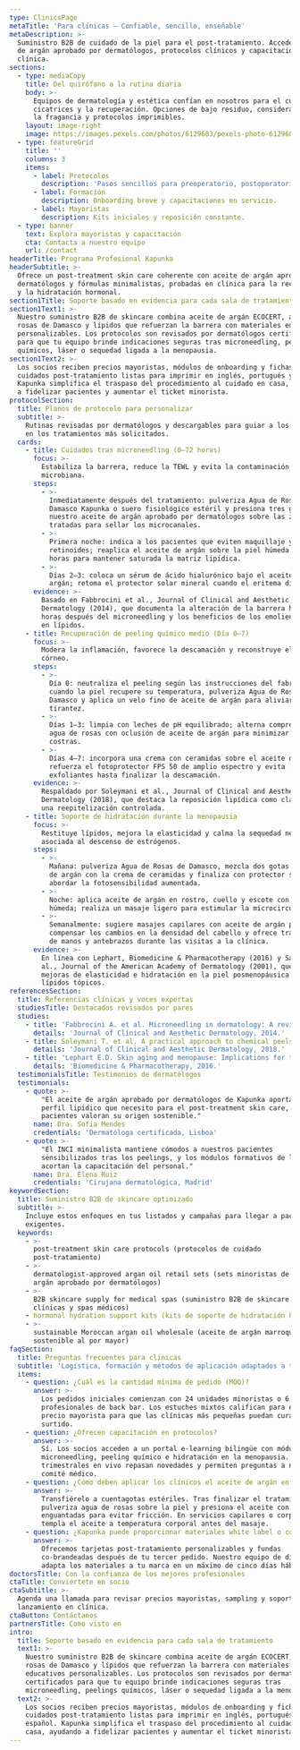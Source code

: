 ```yaml
---
type: ClinicsPage
metaTitle: 'Para clínicas — Confiable, sencillo, enseñable'
metaDescription: >-
  Suministro B2B de cuidado de la piel para el post-tratamiento. Accede a aceite
  de argán aprobado por dermatólogos, protocolos clínicos y capacitación para tu
  clínica.
sections:
  - type: mediaCopy
    title: Del quirófano a la rutina diaria
    body: >-
      Equipos de dermatología y estética confían en nosotros para el cuidado de
      cicatrices y la recuperación. Opciones de bajo residuo, consideradas con
      la fragancia y protocolos imprimibles.
    layout: image-right
    image: https://images.pexels.com/photos/6129683/pexels-photo-6129683.jpeg?auto=compress&cs=tinysrgb&w=1920
  - type: featureGrid
    title: ''
    columns: 3
    items:
      - label: Protocolos
        description: 'Pasos sencillos para preoperatorio, postoperatorio y cuidado en casa.'
      - label: Formación
        description: Onboarding breve y capacitaciones en servicio.
      - label: Mayoristas
        description: Kits iniciales y reposición constante.
  - type: banner
    text: Explora mayoristas y capacitación
    cta: Contacta a nuestro equipo
    url: /contact
headerTitle: Programa Profesional Kapunka
headerSubtitle: >-
  Ofrece un post-treatment skin care coherente con aceite de argán aprobado por
  dermatólogos y fórmulas minimalistas, probadas en clínica para la recuperación
  y la hidratación hormonal.
section1Title: Soporte basado en evidencia para cada sala de tratamiento
section1Text1: >-
  Nuestro suministro B2B de skincare combina aceite de argán ECOCERT, agua de
  rosas de Damasco y lípidos que refuerzan la barrera con materiales educativos
  personalizables. Los protocolos son revisados por dermatólogos certificados
  para que tu equipo brinde indicaciones seguras tras microneedling, peelings
  químicos, láser o sequedad ligada a la menopausia.
section1Text2: >-
  Los socios reciben precios mayoristas, módulos de onboarding y fichas de
  cuidados post-tratamiento listas para imprimir en inglés, portugués y español.
  Kapunka simplifica el traspaso del procedimiento al cuidado en casa, ayudando
  a fidelizar pacientes y aumentar el ticket minorista.
protocolSection:
  title: Planos de protocolo para personalizar
  subtitle: >-
    Rutinas revisadas por dermatólogos y descargables para guiar a los pacientes
    en los tratamientos más solicitados.
  cards:
    - title: Cuidados tras microneedling (0–72 horas)
      focus: >-
        Estabiliza la barrera, reduce la TEWL y evita la contaminación
        microbiana.
      steps:
        - >-
          Inmediatamente después del tratamiento: pulveriza Agua de Rosas de
          Damasco Kapunka o suero fisiológico estéril y presiona tres gotas de
          nuestro aceite de argán aprobado por dermatólogos sobre las zonas
          tratadas para sellar los microcanales.
        - >-
          Primera noche: indica a los pacientes que eviten maquillaje y
          retinoides; reaplica el aceite de argán sobre la piel húmeda cada 6–8
          horas para mantener saturada la matriz lipídica.
        - >-
          Días 2–3: coloca un sérum de ácido hialurónico bajo el aceite de
          argán; retoma el protector solar mineral cuando el eritema disminuya.
      evidence: >-
        Basado en Fabbrocini et al., Journal of Clinical and Aesthetic
        Dermatology (2014), que documenta la alteración de la barrera hasta 48
        horas después del microneedling y los beneficios de los emolientes ricos
        en lípidos.
    - title: Recuperación de peeling químico medio (Día 0–7)
      focus: >-
        Modera la inflamación, favorece la descamación y reconstruye el estrato
        córneo.
      steps:
        - >-
          Día 0: neutraliza el peeling según las instrucciones del fabricante;
          cuando la piel recupere su temperatura, pulveriza Agua de Rosas de
          Damasco y aplica un velo fino de aceite de argán para aliviar la
          tirantez.
        - >-
          Días 1–3: limpia con leches de pH equilibrado; alterna compresas de
          agua de rosas con oclusión de aceite de argán para minimizar las
          costras.
        - >-
          Días 4–7: incorpora una crema con ceramidas sobre el aceite de argán;
          refuerza el fotoprotector FPS 50 de amplio espectro y evita
          exfoliantes hasta finalizar la descamación.
      evidence: >-
        Respaldado por Soleymani et al., Journal of Clinical and Aesthetic
        Dermatology (2018), que destaca la reposición lipídica como clave para
        una reepitelización controlada.
    - title: Soporte de hidratación durante la menopausia
      focus: >-
        Restituye lípidos, mejora la elasticidad y calma la sequedad neurogénica
        asociada al descenso de estrógenos.
      steps:
        - >-
          Mañana: pulveriza Agua de Rosas de Damasco, mezcla dos gotas de aceite
          de argán con la crema de ceramidas y finaliza con protector solar para
          abordar la fotosensibilidad aumentada.
        - >-
          Noche: aplica aceite de argán en rostro, cuello y escote con la piel
          húmeda; realiza un masaje ligero para estimular la microcirculación.
        - >-
          Semanalmente: sugiere masajes capilares con aceite de argán para
          compensar los cambios en la densidad del cabello y ofrece tratamientos
          de manos y antebrazos durante las visitas a la clínica.
      evidence: >-
        En línea con Lephart, Biomedicine & Pharmacotherapy (2016) y Sator et
        al., Journal of the American Academy of Dermatology (2001), que informan
        mejoras de elasticidad e hidratación en la piel posmenopáusica tras
        lípidos tópicos.
referencesSection:
  title: Referencias clínicas y voces expertas
  studiesTitle: Destacados revisados por pares
  studies:
    - title: 'Fabbrocini A. et al. Microneedling in dermatology: A review.'
      details: 'Journal of Clinical and Aesthetic Dermatology, 2014.'
    - title: Soleymani T. et al. A practical approach to chemical peels.
      details: 'Journal of Clinical and Aesthetic Dermatology, 2018.'
    - title: 'Lephart E.D. Skin aging and menopause: Implications for treatment.'
      details: 'Biomedicine & Pharmacotherapy, 2016.'
  testimonialsTitle: Testimonios de dermatólogos
  testimonials:
    - quote: >-
        "El aceite de argán aprobado por dermatólogos de Kapunka aporta el
        perfil lipídico que necesito para el post-treatment skin care, y las
        pacientes valoran su origen sostenible."
      name: Dra. Sofia Mendes
      credentials: 'Dermatóloga certificada, Lisboa'
    - quote: >-
        "El INCI minimalista mantiene cómodos a nuestros pacientes
        sensibilizados tras los peelings, y los módulos formativos de la marca
        acortan la capacitación del personal."
      name: Dra. Elena Ruiz
      credentials: 'Cirujana dermatológica, Madrid'
keywordSection:
  title: Suministro B2B de skincare optimizado
  subtitle: >-
    Incluye estos enfoques en tus listados y campañas para llegar a pacientes
    exigentes.
  keywords:
    - >-
      post-treatment skin care protocols (protocolos de cuidado
      post-tratamiento)
    - >-
      dermatologist-approved argan oil retail sets (sets minoristas de aceite de
      argán aprobado por dermatólogos)
    - >-
      B2B skincare supply for medical spas (suministro B2B de skincare para
      clínicas y spas médicos)
    - hormonal hydration support kits (kits de soporte de hidratación hormonal)
    - >-
      sustainable Moroccan argan oil wholesale (aceite de argán marroquí
      sostenible al por mayor)
faqSection:
  title: Preguntas frecuentes para clínicas
  subtitle: 'Logística, formación y métodos de aplicación adaptados a tu equipo.'
  items:
    - question: ¿Cuál es la cantidad mínima de pedido (MOQ)?
      answer: >-
        Los pedidos iniciales comienzan con 24 unidades minoristas o 6 unidades
        profesionales de back bar. Los estuches mixtos califican para el mismo
        precio mayorista para que las clínicas más pequeñas puedan curar su
        surtido.
    - question: ¿Ofrecen capacitación en protocolos?
      answer: >-
        Sí. Los socios acceden a un portal e-learning bilingüe con módulos de
        microneedling, peeling químico e hidratación en la menopausia. Webinars
        trimestrales en vivo repasan novedades y permiten preguntas a nuestro
        comité médico.
    - question: ¿Cómo deben aplicar los clínicos el aceite de argán en cabina?
      answer: >-
        Transfiérelo a cuentagotas estériles. Tras finalizar el tratamiento,
        pulveriza agua de rosas sobre la piel y presiona el aceite con manos
        enguantadas para evitar fricción. En servicios capilares o corporales,
        templa el aceite a temperatura corporal antes del masaje.
    - question: ¿Kapunka puede proporcionar materiales white label o co-brandeados?
      answer: >-
        Ofrecemos tarjetas post-tratamiento personalizables y fundas
        co-brandeadas después de tu tercer pedido. Nuestro equipo de diseño
        adapta los materiales a tu marca en un máximo de cinco días hábiles.
doctorsTitle: Con la confianza de los mejores profesionales
ctaTitle: Conviértete en socio
ctaSubtitle: >-
  Agenda una llamada para revisar precios mayoristas, sampling y soporte de
  lanzamiento en clínica.
ctaButton: Contáctanos
partnersTitle: Como visto en
intro:
  title: Soporte basado en evidencia para cada sala de tratamiento
  text1: >-
    Nuestro suministro B2B de skincare combina aceite de argán ECOCERT, agua de
    rosas de Damasco y lípidos que refuerzan la barrera con materiales
    educativos personalizables. Los protocolos son revisados por dermatólogos
    certificados para que tu equipo brinde indicaciones seguras tras
    microneedling, peelings químicos, láser o sequedad ligada a la menopausia.
  text2: >-
    Los socios reciben precios mayoristas, módulos de onboarding y fichas de
    cuidados post-tratamiento listas para imprimir en inglés, portugués y
    español. Kapunka simplifica el traspaso del procedimiento al cuidado en
    casa, ayudando a fidelizar pacientes y aumentar el ticket minorista.
---
```

